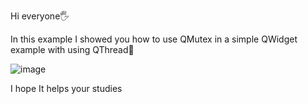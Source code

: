 Hi everyone:raised_hand_with_fingers_splayed:	

In this example I showed you how to use QMutex in a simple QWidget example with using QThread:giraffe:

![image](https://user-images.githubusercontent.com/91613858/219281332-179a454d-a82b-4085-ba40-d56e16395b04.png)

I hope It helps your studies
